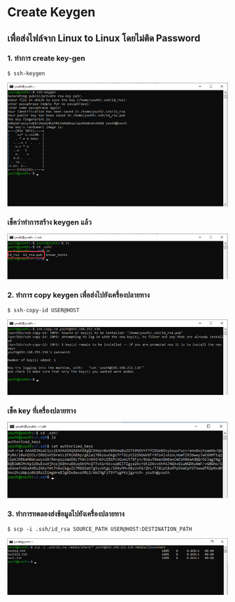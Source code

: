 # Create Keygen 
## เพื่อส่งไฟล์จาก Linux to Linux โดยไม่ติด Password

### 1.	ทำการ create key-gen
~~~
$ ssh-keygen
~~~
![Editor preferences pane](https://github.com/youthza/BackupWindowsLinux/blob/main/share%20Linux%E0%B9%84%E0%B8%9BLinux/1.png)
### เช็คว่าทำการสร้าง keygen แล้ว
![Editor preferences pane](https://github.com/youthza/BackupWindowsLinux/blob/main/share%20Linux%E0%B9%84%E0%B8%9BLinux/1.1.png)
### 2.	ทำการ copy keygen เพื่อส่งไปยังเครื่องปลายทาง
~~~
$ ssh-copy-id USER@HOST
~~~
![Editor preferences pane](https://github.com/youthza/BackupWindowsLinux/blob/main/share%20Linux%E0%B9%84%E0%B8%9BLinux/2.png)
### เช็ค key ที่เครื่องปลายทาง
![Editor preferences pane](https://github.com/youthza/BackupWindowsLinux/blob/main/share%20Linux%E0%B9%84%E0%B8%9BLinux/2-1.png)
### 3.	ทำการทดลองส่งข้อมูลไปยังเครื่องปลายทาง
~~~
$ scp -i .ssh/id_rsa SOURCE_PATH USER@HOST:DESTINATION_PATH
~~~
![Editor preferences pane](https://github.com/youthza/BackupWindowsLinux/blob/main/share%20Linux%E0%B9%84%E0%B8%9BLinux/3.png)

